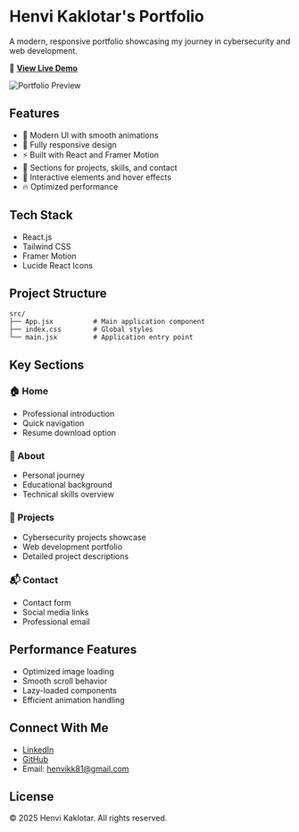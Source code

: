 # Henvi Kaklotar's Portfolio

A modern, responsive portfolio showcasing my journey in cybersecurity and web development.

🔗 **[View Live Demo](https://henviportfolio.vercel.app/)**

![Portfolio Preview](https://images.unsplash.com/photo-1555949963-ff9fe0c870eb?auto=format&fit=crop&w=800&q=80)

## Features

- 🎨 Modern UI with smooth animations
- 📱 Fully responsive design
- ⚡ Built with React and Framer Motion
- 🎯 Sections for projects, skills, and contact
- 🌟 Interactive elements and hover effects
- 🔥 Optimized performance

## Tech Stack

- React.js
- Tailwind CSS
- Framer Motion
- Lucide React Icons

## Project Structure

```
src/
├── App.jsx          # Main application component
├── index.css        # Global styles
└── main.jsx         # Application entry point
```

## Key Sections

### 🏠 Home
- Professional introduction
- Quick navigation
- Resume download option

### 👤 About
- Personal journey
- Educational background
- Technical skills overview

### 💼 Projects
- Cybersecurity projects showcase
- Web development portfolio
- Detailed project descriptions

### 📬 Contact
- Contact form
- Social media links
- Professional email

## Performance Features

- Optimized image loading
- Smooth scroll behavior
- Lazy-loaded components
- Efficient animation handling

## Connect With Me

- [LinkedIn](https://www.linkedin.com/in/henvi-kaklotar-005597215/)
- [GitHub](https://github.com/kaklotarhenvi)
- Email: henvikk81@gmail.com

## License

© 2025 Henvi Kaklotar. All rights reserved.